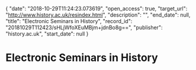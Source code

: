 {
  "date": "2018-10-29T11:24:23.073619", 
  "open_access": true, 
  "target_url": "http://www.history.ac.uk/resindex.html", 
  "description": "", 
  "end_date": null, 
  "title": "Electronic Seminars in History", 
  "record_id": "20181029T112423/sHLjWfoXEuMBjm+jdnBo8g==", 
  "publisher": "history.ac.uk", 
  "start_date": null
}

# Electronic Seminars in History

